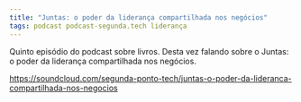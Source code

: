 ```yaml
---
title: "Juntas: o poder da liderança compartilhada nos negócios"
tags: podcast podcast-segunda.tech liderança
---
```


Quinto episódio do podcast sobre livros. Desta vez falando sobre o Juntas: o poder da liderança compartilhada nos negócios.

https://soundcloud.com/segunda-ponto-tech/juntas-o-poder-da-lideranca-compartilhada-nos-negocios
